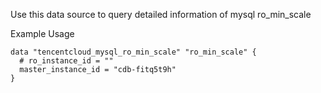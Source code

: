 Use this data source to query detailed information of mysql ro_min_scale

Example Usage

```hcl
data "tencentcloud_mysql_ro_min_scale" "ro_min_scale" {
  # ro_instance_id = ""
  master_instance_id = "cdb-fitq5t9h"
}
```